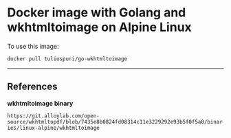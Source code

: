 # Docker image with Golang and wkhtmltoimage on Alpine Linux

To use this image:

```bash
docker pull tuliospuri/go-wkhtmltoimage
```

---

## References

**wkhtmltoimage binary**

`https://git.alloylab.com/open-source/wkhtmltopdf/blob/7435e8b0824fd08314c11e3229292e93b5f0f5a0/binaries/linux-alpine/wkhtmltoimage`
